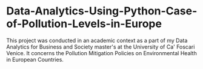 # Data-Analytics-Using-Python-Case-of-Pollution-Levels-in-Europe
This project was conducted in an academic context as a part of my Data Analytics for Business and Society master's at the University of Ca' Foscari Venice. It concerns the Pollution Mitigation Policies on Environmental Health in European Countries.
